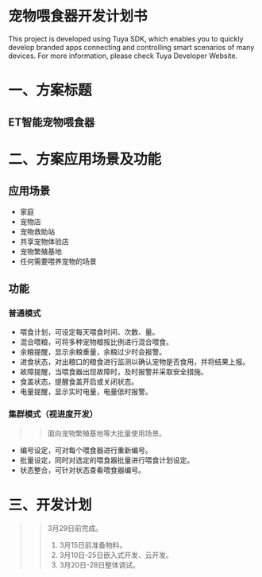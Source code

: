 宠物喂食器开发计划书
==

This project is developed using Tuya SDK, which enables you to quickly develop branded apps connecting and controlling smart scenarios of many devices.         For more information, please check Tuya Developer Website.

# 一、方案标题
## ET智能宠物喂食器

# 二、方案应用场景及功能
## 应用场景   
* 家庭
* 宠物店
* 宠物救助站
* 共享宠物体验店
* 宠物繁殖基地
* 任何需要喂养宠物的场景

## 功能   
### 普通模式
* 喂食计划，可设定每天喂食时间、次数、量。
* 混合喂粮，可将多种宠物粮按比例进行混合喂食。
* 余粮提醒，显示余粮重量，余粮过少时会报警。
* 进食状态，对出粮口的粮食进行监测以确认宠物是否食用，并将结果上报。
* 故障提醒，当喂食器出现故障时，及时报警并采取安全措施。
* 食盖状态，提醒食盖开启或关闭状态。
* 电量提醒，显示实时电量，电量低时报警。
### 集群模式（视进度开发）
>> 面向宠物繁殖基地等大批量使用场景。
* 编号设定，可对每个喂食器进行重新编号。
* 批量设定，同时对选定的喂食器批量进行喂食计划设定。
* 状态整合，可针对状态查看喂食器编号。

# 三、开发计划
>>3月29日前完成。
>>1) 3月15日前准备物料。
>>2) 3月10日-25日嵌入式开发、云开发。
>>3) 3月20日-28日整体调试。
